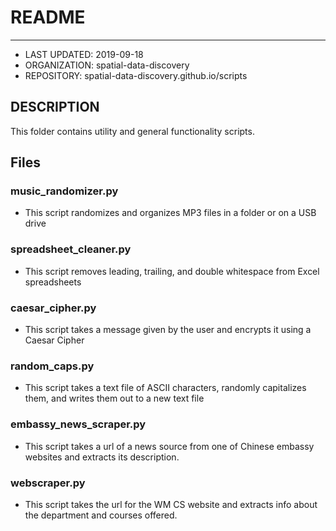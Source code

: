 # README
--------
* LAST UPDATED: 2019-09-18
* ORGANIZATION: spatial-data-discovery
* REPOSITORY: spatial-data-discovery.github.io/scripts

## DESCRIPTION
This folder contains utility and general functionality scripts.

## Files

### music_randomizer.py
* This script randomizes and organizes MP3 files in a folder or on a USB drive

### spreadsheet_cleaner.py
* This script removes leading, trailing, and double whitespace from Excel spreadsheets

### caesar_cipher.py
* This script takes a message given by the user and encrypts it using a Caesar Cipher

### random_caps.py
* This script takes a text file of ASCII characters, randomly capitalizes them,
  and writes them out to a new text file

### embassy_news_scraper.py
* This script takes a url of a news source from one of Chinese embassy websites and extracts its description.

### webscraper.py
* This script takes the url for the WM CS website and extracts info about the department and courses offered.
